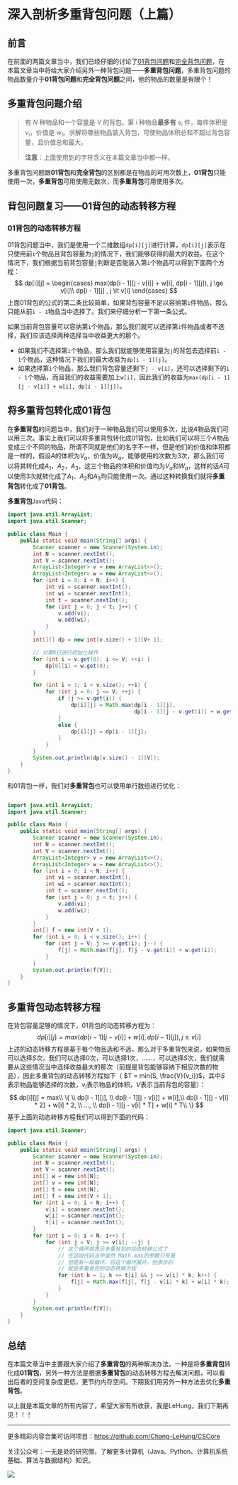 # 深入剖析多重背包问题（上篇）

## 前言

在前面的两篇文章当中，我们已经仔细的讨论了[01背包问题](https://mp.weixin.qq.com/s?__biz=Mzg3ODgyNDgwNg==&mid=2247484416&idx=1&sn=d8aa70bc642c94a127ea67409808980f&chksm=cf0c9809f87b111f2fb092adba83da7e5463a8f5eaa92914ddb975065428a1a80a7d6bc53f3a&token=883596793&lang=zh_CN#rd)和[完全背包问题](https://mp.weixin.qq.com/s?__biz=Mzg3ODgyNDgwNg==&mid=2247484544&idx=1&sn=c4de17583010430fa519ecd1703bedea&chksm=cf0c9889f87b119fe5621bacf417b163020dcd8a7c0ed63df94de20ba67ae742b4d86e22ae16&token=883596793&lang=zh_CN#rd)，在本篇文章当中将给大家介绍另外一种背包问题——**多重背包问题**，多重背包问题的物品数量介于**01背包问题**和**完全背包问题**之间，他的物品的数量是有限个！

## 多重背包问题介绍

>有 $N$ 种物品和一个容量是 $V$ 的背包。第 $i$ 种物品**最多有** $s_i$ 件，每件体积是 $v_i$，价值是 $w_i$。求解将哪些物品装入背包，可使物品体积总和不超过背包容量，且价值总和最大。
>
>**注意**：上面使用到的字符含义在本篇文章当中都一样。

多重背包问题跟**01背包**和**完全背包**的区别都是在物品的可用次数上，**01背包**只能使用一次，**多重背包**可用使用无数次，而**多重背包**可用使用多次。

## 背包问题复习——01背包的动态转移方程

### 01背包的动态转移方程

01背包问题当中，我们是使用一个二维数组`dp[i][j]`进行计算，`dp[i][j]`表示在只使用前`i`个物品且背包容量为`j`的情况下，我们能够获得的最大的收益。在这个情况下，我们根据当前背包容量`j`判断是否能装入第`i`个物品可以得到下面两个方程：
$$
dp[i][j] = \begin{cases}
max(dp[i - 1][j - v[i]] + w[i], dp[i - 1][j]), j \ge v[i]\\
dp[i - 1][j] , j \lt v[i]
\end{cases}
$$
上面01背包的公式的第二条比较简单，如果背包容量不足以容纳第`i`件物品，那么只能从前`i - 1`物品当中选择了。我们来仔细分析一下第一条公式。

如果当前背包容量可以容纳第`i`个物品，那么我们就可以选择第`i`件物品或者不选择，我们应该选择两种选择当中收益更大的那个。

- 如果我们不选择第`i`个物品，那么我们就能够使用容量为`j`的背包去选择前`i - 1`个物品，这种情况下我们的最大收益为`dp[i - 1][j]`。
- 如果选择第`i`个物品，那么我们背包容量还剩下`j - v[i]`，还可以选择剩下的`i - 1`个物品，而且我们的收益需要加上`w[i]`，因此我们的收益为`max(dp[i - 1][j - v[i]] + w[i], dp[i - 1][j])`。

## 将多重背包转化成01背包

在**多重背包**的问题当中，我们对于一种物品我们可以使用多次，比说$A$物品我们可以用三次。事实上我们可以将多重背包转化成01背包，比如我们可以将三个$A$物品变成三个不同的物品，所谓不同就是他们的名字不一样，但是他们的价值和体积都是一样的，假设$A$的体积为$V_a$，价值为$W_a$，能够使用的次数为3次，那么我们可以将其转化成$A_1$，$A_2$，$A_3$，这三个物品的体积和价值均为$V_a$和$W_a$，这样的话$A$可以使用3次就转化成了$A_1$、$A_2$和$A_3$均只能使用一次。通过这种转换我们就将**多重背包**转化成了**01背包**。

**多重背包**`Java`代码：

```java
import java.util.ArrayList;
import java.util.Scanner;

public class Main {
    public static void main(String[] args) {
        Scanner scanner = new Scanner(System.in);
        int N = scanner.nextInt();
        int V = scanner.nextInt();
        ArrayList<Integer> v = new ArrayList<>();
        ArrayList<Integer> w = new ArrayList<>();
        for (int i = 0; i < N; i++) {
            int vi = scanner.nextInt();
            int wi = scanner.nextInt();
            int t = scanner.nextInt();
            for (int j = 0; j < t; j++) {
                v.add(vi);
                w.add(wi);
            }
        }
        int[][] dp = new int[v.size() + 1][V+ 1];

        // 对第0行进行初始化操作
        for (int i = v.get(0); i <= V; ++i) {
            dp[0][i] = w.get(0);
        }

        for (int i = 1; i < v.size(); ++i) {
            for (int j = 0; j <= V; ++j) {
                if (j >= v.get(i)) {
                    dp[i][j] = Math.max(dp[i - 1][j],
                                        dp[i - 1][j - v.get(i)] + w.get(i));
                }
                else {
                    dp[i][j] = dp[i - 1][j];
                }
            }
        }
        System.out.println(dp[v.size() - 1][V]);
    }
}
```

和01背包一样，我们对**多重背包**也可以使用单行数组进行优化：

```java

import java.util.ArrayList;
import java.util.Scanner;

public class Main {
    public static void main(String[] args) {
        Scanner scanner = new Scanner(System.in);
        int N = scanner.nextInt();
        int V = scanner.nextInt();
        ArrayList<Integer> v = new ArrayList<>();
        ArrayList<Integer> w = new ArrayList<>();
        for (int i = 0; i < N; i++) {
            int vi = scanner.nextInt();
            int wi = scanner.nextInt();
            int t = scanner.nextInt();
            for (int j = 0; j < t; j++) {
                v.add(vi);
                w.add(wi);
            }
        }
        int[] f = new int[V + 1];
        for (int i = 0; i < v.size(); i++) {
            for (int j = V; j >= v.get(i); j--) {
                f[j] = Math.max(f[j], f[j - v.get(i)] + w.get(i));
            }
        }
        System.out.println(f[V]);
    }
}

```

## 多重背包动态转移方程

在背包容量足够的情况下，01背包的动态转移方程为：
$$
dp[i][j] =
max(dp[i - 1][j - v[i]] + w[i], dp[i - 1][j]), j \ge v[i]
$$
上述的动态转移方程是基于每个物品选和不选，那么对于多重背包来说，如果物品可以选择$S$次，我们可以选择0次，可以选择1次，......，可以选择$S$次，我们就需要从这些情况当中选择收益最大的那次（前提是背包能够容纳下相应次数的物品），因此多重背包的动态转移方程如下（ $T = min(S, \frac{V}{v_i})$，其中$S$表示物品能够选择的次数，$v_i$表示物品的体积，$V$表示当前背包的容量）：
$$
dp[i][j] = 
max\\
\{ \\
dp[i - 1][j], \\
dp[i - 1][j - v[i]] + w[i],\\
dp[i - 1][j - v[i] * 2] + w[i] * 2, \\
..., \\
dp[i - 1][j - v[i] * T] + w[i] * T\\
\}
$$
基于上面的动态转移方程我们可以得到下面的代码：

```java
import java.util.Scanner;

public class Main {
    public static void main(String[] args) {
        Scanner scanner = new Scanner(System.in);
        int N = scanner.nextInt();
        int V = scanner.nextInt();
        int[] w = new int[N];
        int[] v = new int[N];
        int[] t = new int[N];
        int[] f = new int[V + 1];
        for (int i = 0; i < N; i++) {
            v[i] = scanner.nextInt();
            w[i] = scanner.nextInt();
            t[i] = scanner.nextInt();
        }
        for (int i = 0; i < N; i++) {
            for (int j = V; j >= v[i]; --j) {
                // 这个循环就表示多重背包的动态转移公式了
                // 在这段代码当中虽然 Math.max的参数只有量
                // 但是有一段循环，将这个循环展开，他表示的
                // 就是多重背包的动态转移方程
                for (int k = 1; k <= t[i] && j >= v[i] * k; k++) {
                    f[j] = Math.max(f[j], f[j - v[i] * k] + w[i] * k);
                }
            }
        }
        System.out.println(f[V]);
    }
}
```

## 总结

在本篇文章当中主要跟大家介绍了**多重背包**的两种解决办法，一种是将**多重背包**转化成**01背包**，另外一种方法是根据**多重背包**的动态转移方程去解决问题，可以看出后者的空间复杂度更低，更节约内存空间。下期我们用另外一种方法去优化**多重背包**。

以上就是本篇文章的所有内容了，希望大家有所收获，我是LeHung，我们下期再见！！！

---

更多精彩内容合集可访问项目：<https://github.com/Chang-LeHung/CSCore>

关注公众号：一无是处的研究僧，了解更多计算机（Java、Python、计算机系统基础、算法与数据结构）知识。

![](https://img2022.cnblogs.com/blog/2519003/202207/2519003-20220703200459566-1837431658.jpg)